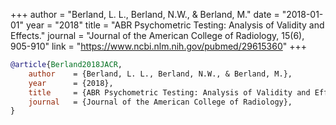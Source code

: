 +++
author = "Berland, L. L., Berland, N.W., & Berland, M."
date = "2018-01-01"
year = "2018"
title = "ABR Psychometric Testing: Analysis of Validity and Effects."
journal = "Journal of the American College of Radiology, 15(6), 905-910"
link = "https://www.ncbi.nlm.nih.gov/pubmed/29615360"
+++
```bibtex
@article{Berland2018JACR,
    author    = {Berland, L. L., Berland, N.W., & Berland, M.},
    year      = {2018},
    title     = {ABR Psychometric Testing: Analysis of Validity and Effects.},
    journal   = {Journal of the American College of Radiology},
}
```